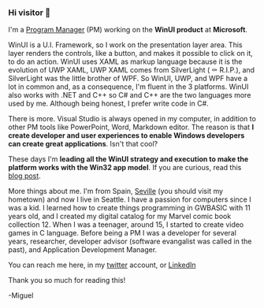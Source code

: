 ### Hi visitor 👋

I'm a [Program Manager](https://www.quora.com/What-is-program-management-at-Microsoft) (PM) working on the **WinUI product** at **Microsoft**. 

WinUI is a U.I. Framework, so I work on the presentation layer area. This layer renders the controls, like a button, and makes it possible to click on it, to do an action. WinUI uses XAML as markup language because it is the evolution of UWP XAML, UWP XAML comes from SilverLight ( ⚰ R.I.P.), and SilverLight was the little brother of WPF. So  WinUI, UWP, and WPF have a lot in common and, as a consequence, I'm fluent in the 3 platforms. 
WinUI also works with .NET and C++ so C# and C++ are the two languages more used by me.  Although being honest, I prefer write code in C#.

There is more. Visual Studio is always opened in my computer, in addition to other PM tools like PowerPoint, Word, Markdown editor. The reason is that **I create developer and user experiences to enable Windows developers can create great applications**.  Isn't that cool?

These days I'm **leading all the WinUI strategy and execution to make the platform works with the Win32 app model**. If you are curious, read this [blog post](https://blogs.windows.com/windowsdeveloper/2020/07/07/a-deep-dive-into-winui-3-in-desktop-apps/). 

More things about me. I'm from Spain, [Seville](https://en.wikipedia.org/wiki/Seville) (you should visit my hometown) and now I live in Seattle. I have a passion for computers since I was a kid. I learned how to create things programming in GWBASIC with 11 years old, and  I created my digital catalog for my Marvel comic book collection 12. When I was a teenager, around 15, I started to create video games in C language. Before being a PM I was a developer for several years, researcher,  developer advisor (software evangalist was called in the past), and Application Development Manager.

You can reach me here, in my [twitter](https://twitter.com/marbtweeting) account, or [LinkedIn](https://www.linkedin.com/in/miguelrb/) 

Thank you so much for reading this!

-Miguel

<!--
**marb2000/marb2000** is a ✨ _special_ ✨ repository because its `README.md` (this file) appears on your GitHub profile.

Here are some ideas to get you started:

- 🔭 I’m currently working on ...
- 🌱 I’m currently learning ...
- 👯 I’m looking to collaborate on ...
- 🤔 I’m looking for help with ...
- 💬 Ask me about ...
- 📫 How to reach me: ...
- 😄 Pronouns: ...
- ⚡ Fun fact: ...
-->
